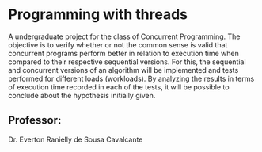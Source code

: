 # Programming with threads

A undergraduate project for the class of Concurrent Programming. The objective is to verify whether or not the common sense is valid that concurrent programs perform better in relation to execution time when compared to their respective sequential versions. For this, the sequential and concurrent versions of an algorithm will be implemented and tests performed for different loads (workloads). By analyzing the results in terms of execution time recorded in each of the tests, it will be possible to conclude about the hypothesis initially given.

## Professor:
Dr. Everton Ranielly de Sousa Cavalcante